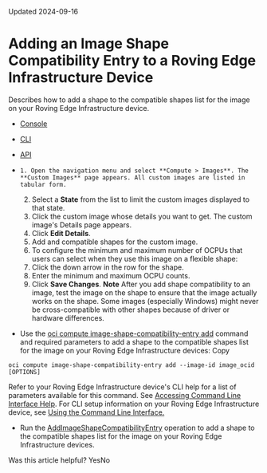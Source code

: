 Updated 2024-09-16
# Adding an Image Shape Compatibility Entry to a Roving Edge Infrastructure Device
Describes how to add a shape to the compatible shapes list for the image on your Roving Edge Infrastructure device.
  * [Console](https://docs.oracle.com/en-us/iaas/Content/Rover/Compute/Image/add_image-shape-compatibility-entry.htm)
  * [CLI](https://docs.oracle.com/en-us/iaas/Content/Rover/Compute/Image/add_image-shape-compatibility-entry.htm)
  * [API](https://docs.oracle.com/en-us/iaas/Content/Rover/Compute/Image/add_image-shape-compatibility-entry.htm)


  *     1. Open the navigation menu and select **Compute > Images**. The **Custom Images** page appears. All custom images are listed in tabular form.
    2. Select a **State** from the list to limit the custom images displayed to that state.
    3. Click the custom image whose details you want to get. The custom image's Details page appears.
    4. Click **Edit Details**.
    5. Add and compatible shapes for the custom image.
    6. To configure the minimum and maximum number of OCPUs that users can select when they use this image on a flexible shape:
      1. Click the down arrow in the row for the shape.
      2. Enter the minimum and maximum OCPU counts.
    7. Click **Save Changes**.
**Note**
After you add shape compatibility to an image, test the image on the shape to ensure that the image actually works on the shape. Some images (especially Windows) might never be cross-compatible with other shapes because of driver or hardware differences.
  * Use the [oci compute image-shape-compatibility-entry add](https://docs.oracle.com/iaas/tools/oci-cli/latest/oci_cli_docs/cmdref/compute/image-shape-compatibility-entry/add.html) command and required parameters to add a shape to the compatible shapes list for the image on your Roving Edge Infrastructure devices:
Copy
```
oci compute image-shape-compatibility-entry add --image-id image_ocid [OPTIONS]
```

Refer to your Roving Edge Infrastructure device's CLI help for a list of parameters available for this command. See [Accessing Command Line Interface Help](https://docs.oracle.com/en-us/iaas/Content/Rover/Access/cli_install.htm#CLIAccessHelp).
For CLI setup information on your Roving Edge Infrastructure device, see [Using the Command Line Interface.](https://docs.oracle.com/en-us/iaas/Content/Rover/Access/cli_install.htm#CLI "Describes how to use the Command Line Interface to access a a Roving Edge Infrastructure device.")
  * Run the [AddImageShapeCompatibilityEntry](https://docs.oracle.com/iaas/api/#/en/iaas/latest/ImageShapeCompatibilityEntry/AddImageShapeCompatibilityEntry) operation to add a shape to the compatible shapes list for the image on your Roving Edge Infrastructure devices.


Was this article helpful?
YesNo

